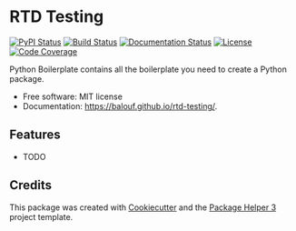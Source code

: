 # RTD Testing


[![PyPI Status](https://img.shields.io/pypi/v/rtd-testing.svg)](https://pypi.python.org/pypi/rtd-testing)
[![Build Status](https://github.com/balouf/rtd-testing/actions/workflows/build.yml/badge.svg?branch=main)](https://github.com/balouf/rtd-testing/actions?query=workflow%3Abuild)
[![Documentation Status](https://github.com/balouf/rtd-testing/actions/workflows/docs.yml/badge.svg?branch=main)](https://github.com/balouf/rtd-testing/actions?query=workflow%3Adocs)
[![License](https://img.shields.io/github/license/balouf/rtd-testing)](https://github.com/balouf/rtd-testing/blob/main/LICENSE)
[![Code Coverage](https://codecov.io/gh/balouf/rtd-testing/branch/main/graphs/badge.svg)](https://codecov.io/gh/balouf/rtd-testing/tree/main)

Python Boilerplate contains all the boilerplate you need to create a Python package.


- Free software: MIT license
- Documentation: https://balouf.github.io/rtd-testing/.


## Features

- TODO

## Credits

This package was created with [Cookiecutter][CC] and the [Package Helper 3][PH3] project template.

[CC]: https://github.com/audreyr/cookiecutter
[PH3]: https://balouf.github.io/package-helper-3/
